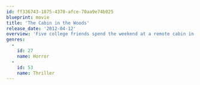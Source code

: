 ```yaml
---
id: ff336743-1875-4370-afce-70aa9e74b025
blueprint: movie
title: 'The Cabin in the Woods'
release_date: '2012-04-12'
overview: 'Five college friends spend the weekend at a remote cabin in the woods, where they get more than they bargained for. Together, they must discover the truth behind the cabin in the woods.'
genres:
  -
    id: 27
    name: Horror
  -
    id: 53
    name: Thriller
---
```

